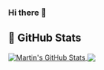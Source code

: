 ### Hi there 👋
## 💬 GitHub Stats

<a href="https://github.com/JoaoM0raes/joaoM0raes">
  <img align="center" src="https://github-readme-stats.vercel.app/api?username=JoaoM0raes&show_icons=true&line_height=27&count_private=true&title_color=ffffff&text_color=c9cacc&icon_color=2bbc8a&bg_color=1d1f21" alt="Martin's GitHub Stats" />
</a>


<a href="https://github.com/JoaoM0raes/joaoM0raes">
  <img align="center" src="https://github-readme-stats.vercel.app/api/top-langs/?username=JoaoM0raes&hide=java,html,tex&title_color=ffffff&text_color=c9cacc&icon_color=2bbc8a&bg_color=1d1f21&langs_count=3" />
</a>





  
<!--

**JoaoM0raes/joaoM0raes** is a ✨ _special_ ✨ repository because its `README.md` (this file) appears on your GitHub profile.

Here are some ideas to get you started:

- 🔭 I’m currently working on ...
- 🌱 I’m currently learning ...
- 👯 I’m looking to collaborate on ...
- 🤔 I’m looking for help with ...
- 💬 Ask me about ...
- 📫 How to reach me: ...
- 😄 Pronouns: ...
- ⚡ Fun fact: ...
-->
